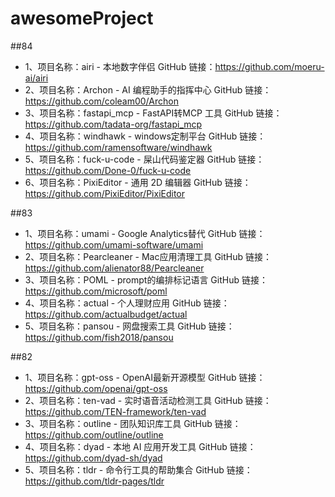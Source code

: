 # awesomeProject

##84

- 1、项目名称：airi - 本地数字伴侣
    GitHub 链接：https://github.com/moeru-ai/airi
- 2、项目名称：Archon - AI 编程助手的指挥中心
    GitHub 链接：https://github.com/coleam00/Archon
- 3、项目名称：fastapi_mcp - FastAPI转MCP 工具
    GitHub 链接：https://github.com/tadata-org/fastapi_mcp
- 4、项目名称：windhawk - windows定制平台
    GitHub 链接：https://github.com/ramensoftware/windhawk
- 5、项目名称：fuck-u-code - 屎山代码鉴定器
    GitHub 链接：https://github.com/Done-0/fuck-u-code
- 6、项目名称：PixiEditor - 通用 2D 编辑器
    GitHub 链接：https://github.com/PixiEditor/PixiEditor

##83
- 1、项目名称：umami - Google Analytics替代
    GitHub 链接：https://github.com/umami-software/umami
- 2、项目名称：Pearcleaner - Mac应用清理工具
    GitHub 链接：https://github.com/alienator88/Pearcleaner
- 3、项目名称：POML - prompt的编排标记语言
    GitHub 链接：https://github.com/microsoft/poml
- 4、项目名称：actual - 个人理财应用
    GitHub 链接：https://github.com/actualbudget/actual
- 5、项目名称：pansou - 网盘搜索工具
    GitHub 链接：https://github.com/fish2018/pansou

##82
- 1、项目名称：gpt-oss - OpenAI最新开源模型
    GitHub 链接：https://github.com/openai/gpt-oss
- 2、项目名称：ten-vad - 实时语音活动检测工具
    GitHub 链接：https://github.com/TEN-framework/ten-vad
- 3、项目名称：outline - 团队知识库工具
    GitHub 链接：https://github.com/outline/outline
- 4、项目名称：dyad - 本地 AI 应用开发工具
    GitHub 链接：https://github.com/dyad-sh/dyad
- 5、项目名称：tldr - 命令行工具的帮助集合
    GitHub 链接：https://github.com/tldr-pages/tldr